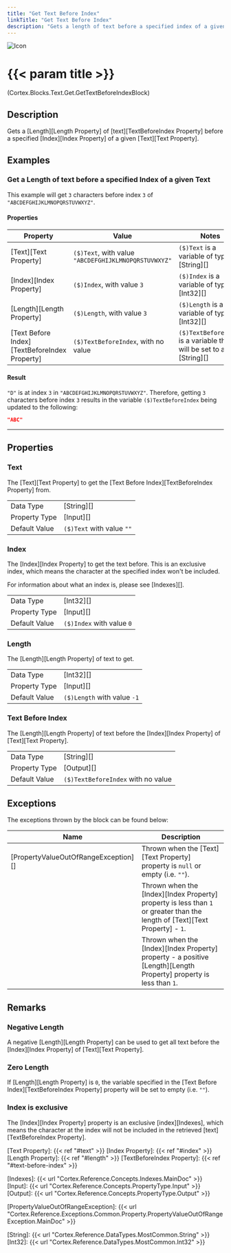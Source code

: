 ```yaml
---
title: "Get Text Before Index"
linkTitle: "Get Text Before Index"
description: "Gets a length of text before a specified index of a given text."
---
```


![Icon](/blocks/text-get-block-icon.png)

# {{< param title >}}

<p class="namespace">(Cortex.Blocks.Text.Get.GetTextBeforeIndexBlock)</p>

## Description

Gets a [Length][Length Property] of [text][TextBeforeIndex Property] before a specified [Index][Index Property] of a given [Text][Text Property].

## Examples

### Get a Length of text before a specified Index of a given Text

This example will get `3` characters before index `3` of `"ABCDEFGHIJKLMNOPQRSTUVWXYZ"`.

#### Properties

| Property           | Value                     | Notes                                    |
|--------------------|---------------------------|------------------------------------------|
| [Text][Text Property] | `($)Text`, with value `"ABCDEFGHIJKLMNOPQRSTUVWXYZ"` | `($)Text` is a variable of type [String][] |
| [Index][Index Property] | `($)Index`, with value `3` | `($)Index` is a variable of type [Int32][] |
| [Length][Length Property] | `($)Length`, with value `3` | `($)Length` is a variable of type [Int32][] |
| [Text Before Index][TextBeforeIndex Property] | `($)TextBeforeIndex`, with no value | `($)TextBeforeIndex` is a variable that will be set to a [String][] |

#### Result

`"D"` is at index `3` in `"ABCDEFGHIJKLMNOPQRSTUVWXYZ"`. Therefore, getting `3` characters before index `3` results in the variable `($)TextBeforeIndex` being updated to the following:

```json
"ABC"
```

***

## Properties

### Text

The [Text][Text Property] to get the [Text Before Index][TextBeforeIndex Property] from.
  
| | |
|--------------------|---------------------------|
| Data Type | [String][] |
| Property Type | [Input][] |
| Default Value | `($)Text` with value `""` |

### Index

The [Index][Index Property] to get the text before. This is an exclusive index, which means the character at the specified index won't be included.

For information about what an index is, please see [Indexes][].

| | |
|--------------------|---------------------------|
| Data Type | [Int32][] |
| Property Type | [Input][] |
| Default Value | `($)Index` with value `0` |

### Length

The [Length][Length Property] of text to get.

| | |
|--------------------|---------------------------|
| Data Type | [Int32][] |
| Property Type | [Input][] |
| Default Value | `($)Length` with value `-1` |

### Text Before Index

The [Length][Length Property] of text before the [Index][Index Property] of [Text][Text Property].

| | |
|--------------------|---------------------------|
| Data Type | [String][] |
| Property Type | [Output][] |
| Default Value | `($)TextBeforeIndex` with no value |

## Exceptions

The exceptions thrown by the block can be found below:

| Name     | Description |
|----------|----------|
| [PropertyValueOutOfRangeException][] | Thrown when the [Text][Text Property] property is `null` or empty (i.e. `""`). |
| | Thrown when the [Index][Index Property] property is less than `1` or greater than the length of [Text][Text Property] - `1`. |
| | Thrown when the [Index][Index Property] property - a positive [Length][Length Property] property is less than `1`. |

## Remarks

### Negative Length

A negative [Length][Length Property] can be used to get all text before the [Index][Index Property] of [Text][Text Property].

### Zero Length

If [Length][Length Property] is `0`, the variable specified in the [Text Before Index][TextBeforeIndex Property] property will be set to empty (i.e. `""`).

### Index is exclusive

The [Index][Index Property] property is an exclusive [index][Indexes], which means the character at the index will not be included in the retrieved [text][TextBeforeIndex Property].

[Text Property]: {{< ref "#text" >}}
[Index Property]: {{< ref "#index" >}}
[Length Property]: {{< ref "#length" >}}
[TextBeforeIndex Property]: {{< ref "#text-before-index" >}}

[Indexes]: {{< url "Cortex.Reference.Concepts.Indexes.MainDoc" >}}
[Input]: {{< url "Cortex.Reference.Concepts.PropertyType.Input" >}}
[Output]: {{< url "Cortex.Reference.Concepts.PropertyType.Output" >}}

[PropertyValueOutOfRangeException]: {{< url "Cortex.Reference.Exceptions.Common.Property.PropertyValueOutOfRangeException.MainDoc" >}}

[String]: {{< url "Cortex.Reference.DataTypes.MostCommon.String" >}}
[Int32]: {{< url "Cortex.Reference.DataTypes.MostCommon.Int32" >}}
